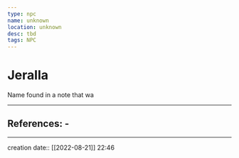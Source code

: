 ```yaml
---
type: npc
name: unknown
location: unknown
desc: tbd
tags: NPC
---
```


# Jeralla 
Name found in a note that wa
___ 
## References: - 
--- 
creation date:: [[2022-08-21]] 22:46